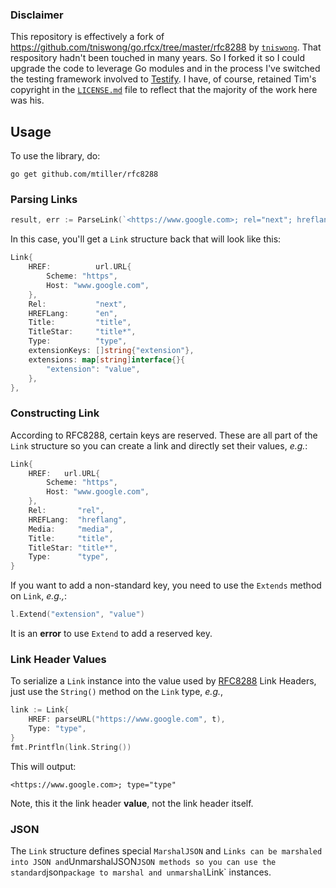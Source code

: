 ### Disclaimer

This repository is effectively a fork of
https://github.com/tniswong/go.rfcx/tree/master/rfc8288 by
[`tniswong`](https://github.com/tniswong). That respository hadn't been touched
in many years. So I forked it so I could upgrade the code to leverage Go modules
and in the process I've switched the testing framework involved to
[Testify](https://github.com/stretchr/testify). I have, of course, retained
Tim's copyright in the [`LICENSE.md`](./LICENSE.md) file to reflect that the
majority of the work here was his.

## Usage

To use the library, do:

```
go get github.com/mtiller/rfc8288
```

### Parsing Links

```go
result, err := ParseLink(`<https://www.google.com>; rel="next"; hreflang="en"; title="title"; title*="title*"; type="type"; extension="value"`)
```

In this case, you'll get a `Link` structure back that will look like this:

```go
Link{
    HREF:          url.URL{
        Scheme: "https",
        Host: "www.google.com",
    },
    Rel:           "next",
    HREFLang:      "en",
    Title:         "title",
    TitleStar:     "title*",
    Type:          "type",
    extensionKeys: []string{"extension"},
    extensions: map[string]interface{}{
        "extension": "value",
    },
},
```

### Constructing Link

According to RFC8288, certain keys are reserved. These are all part of the
`Link` structure so you can create a link and directly set their values, _e.g._:

```go
Link{
    HREF:   url.URL{
        Scheme: "https",
        Host: "www.google.com",
    },
    Rel:       "rel",
    HREFLang:  "hreflang",
    Media:     "media",
    Title:     "title",
    TitleStar: "title*",
    Type:      "type",
}
```

If you want to add a non-standard key, you need to use the `Extends` method on `Link`, _e.g.,_:

```go
l.Extend("extension", "value")
```

It is an **error** to use `Extend` to add a reserved key.

### Link Header Values

To serialize a `Link` instance into the value used by
[RFC8288](https://www.rfc-editor.org/rfc/rfc8288.html) Link Headers,
just use the `String()` method on the `Link` type, _e.g._,

```go
link := Link{
    HREF: parseURL("https://www.google.com", t),
    Type: "type",
}
fmt.Printfln(link.String())
```

This will output:

```
<https://www.google.com>; type="type"
```

Note, this it the link header **value**, not the link header itself.

### JSON

The `Link` structure defines special `MarshalJSON` and `Links can be marshaled
into JSON and`UnmarshalJSON`JSON methods so you can use the standard`json`package to marshal and unmarshal`Link` instances.
